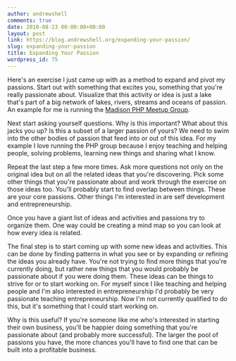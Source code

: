 ```yaml
---
author: andrewshell
comments: true
date: 2010-08-23 00:00:00+00:00
layout: post
link: https://blog.andrewshell.org/expanding-your-passion/
slug: expanding-your-passion
title: Expanding Your Passion
wordpress_id: 75
---
```


Here's an exercise I just came up with as a method to expand and pivot my passions. Start out with something that excites you, something that you're really passionate about. Visualize that this activity or idea is just a lake that's part of a big network of lakes, rivers, streams and oceans of passion. An example for me is running the [Madison PHP Meetup Group](http://www.madisonphp.com).

Next start asking yourself questions. Why is this important? What about this jacks you up? Is this a subset of a larger passion of yours? We need to swim into the other bodies of passion that feed into or out of this idea. For my example I love running the PHP group because I enjoy teaching and helping people, solving problems, learning new things and sharing what I know.

Repeat the last step a few more times. Ask more questions not only on the original idea but on all the related ideas that you're discovering. Pick some other things that you're passionate about and work through the exercise on those ideas too. You'll probably start to find overlap between things. These are your core passions. Other things I'm interested in are self development and entrepreneurship.

Once you have a giant list of ideas and activities and passions try to organize them. One way could be creating a mind map so you can look at how every idea is related.

The final step is to start coming up with some new ideas and activities. This can be done by finding patterns in what you see or by expanding or refining the ideas you already have. You're not trying to find more things that you're currently doing, but rather new things that you would probably be passionate about if you were doing them. These ideas can be things to strive for or to start working on. For myself since I like teaching and helping people and I'm also interested in entrepreneurship I'd probably be very passionate teaching entrepreneurship. Now I'm not currently qualified to do this, but it's something that I could start working on.

Why is this useful? If you're someone like me who's interested in starting their own business, you'll be happier doing something that you're passionate about (and probably more successful). The larger the pool of passions you have, the more chances you'll have to find one that can be built into a profitable business.
